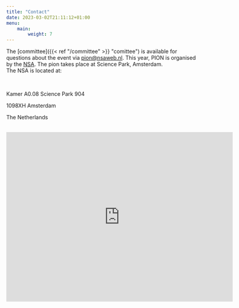 ```yaml
---
title: "Contact"
date: 2023-03-02T21:11:12+01:00
menu:
    main:
        weight: 7
---
```


The [committee]({{< ref "/committee" >}} "comittee") is available for questions about the event via pion@nsaweb.nl.
This year, PION is organised by the [NSA](https://nsaweb.nl). The pion takes place at Science Park, Amsterdam.  <br>The NSA is located at:

<br>

Kamer A0.08
Science Park 904

1098XH Amsterdam

The Netherlands

<br>

<iframe id="maps" src="https://www.google.com/maps/embed?pb=!1m18!1m12!1m3!1d755.0076309688429!2d4.9546212206878835!3d52.354494910031285!2m3!1f0!2f0!3f0!3m2!1i1024!2i768!4f13.1!3m3!1m2!1s0x47c60944dbf6843b%3A0xdd1f69379952b5db!2sNatuurwetenschappelijke%20Studievereniging%20Amsterdam!5e0!3m2!1snl!2snl!4v1678740303644!5m2!1snl!2snl" width="600" height="450" style="border:0;" allowfullscreen="" loading="lazy" referrerpolicy="no-referrer-when-downgrade"></iframe>